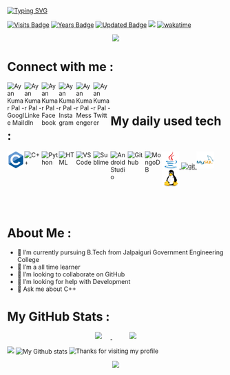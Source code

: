 <!-- **Ayan-kumar-pal/Ayan-kumar-pal** is a ✨ _special_ ✨ repository because its `README.md` (this file) appears on your GitHub profile. -->

[![Typing SVG](https://readme-typing-svg.herokuapp.com?font=Georgia&center=true&multiline=true&height=75&lines=Hello+World!👋;+I'm+Debargha+Mitra+Roy)](https://git.io/typing-svg)


[![Visits Badge](https://badges.pufler.dev/visits/Ayan-kumar-pal/Ayan-kumar-pal)](https://badges.pufler.dev)
[![Years Badge](https://badges.pufler.dev/years/Ayan-kumar-pal)](https://badges.pufler.dev)
[![Updated Badge](https://badges.pufler.dev/updated/Ayan-kumar-pal/Ayan-kumar-pal)](https://badges.pufler.dev)
![](https://komarev.com/ghpvc/?username=Ayan-kumar-pal)
[![wakatime](https://wakatime.com/badge/user/aaee06d6-98dc-411e-945b-16584d1bc6f2.svg)](https://wakatime.com/@aaee06d6-98dc-411e-945b-16584d1bc6f2)

<p align="center">
  <img src="https://c.tenor.com/GfSX-u7VGM4AAAAC/coding.gif" max-width="500px"/>
</p>


# Connect with me :

<a href="mailto:ayanpal30@gmail.com">
  <img align="left" alt="Ayan Kumar Pal - Google Mail" width="40px" src="https://api.iconify.design/logos:google-gmail.svg"/>
</a>

<a href="https://www.linkedin.com/in/Ayan-kumar-pal/">
  <img align="left" alt="Ayan Kumar Pal - LinkedIn" width="40px" src="https://upload.wikimedia.org/wikipedia/commons/thumb/e/e9/Linkedin_icon.svg/256px-Linkedin_icon.svg.png"/>
</a>

<a href="https://www.facebook.com/profile/">
  <img align="left" alt="Ayan Kumar Pal - Facebook" width="40px" src="https://www.vectorlogo.zone/logos/facebook/facebook-official.svg"/>
</a>

<a href="https://www.instagram.com/">
  <img align="left" alt="Ayan Kumar Pal - Instagram" width="40px" src="https://www.vectorlogo.zone/logos/instagram/instagram-icon.svg"/>
</a>

<a href="https://www.messenger.com/">
  <img align="left" alt="Ayan Kumar Pal - Messenger" width="40px" src="https://upload.wikimedia.org/wikipedia/commons/thumb/b/be/Facebook_Messenger_logo_2020.svg/768px-Facebook_Messenger_logo_2020.svg.png?20220118041828"/>
</a>

<a href="https://twitter.com/">
  <img align="left" alt="Ayan Kumar Pal - Twitter" width="40px" src="https://upload.wikimedia.org/wikipedia/sco/9/9f/Twitter_bird_logo_2012.svg"/>
</a>


<br><br>

# My daily used tech :
<a href="https://www.cprogramming.com/"><img align="left" alt="C" width="40px" src="https://raw.githubusercontent.com/devicons/devicon/master/icons/c/c-original.svg"/></a>
<a href="https://isocpp.org/"><img align="left" alt="C++" width="40px" src="https://seeklogo.com/images/C/c-logo-43CE78FF9C-seeklogo.com.png"/></a>
<a href="https://www.python.org/" target="_blank"><img align="left" alt="Python" width="40px" src="https://cdn.worldvectorlogo.com/logos/python-5.svg"/></a>
<a href="https://www.java.com" target="_blank"> <img src="https://raw.githubusercontent.com/devicons/devicon/master/icons/java/java-original.svg" alt="java" width="40" height="40"/> </a>
<a href="https://www.w3schools.com/html/"><img align="left" alt="HTML" width="40px" src="https://seeklogo.com/images/H/html5-without-wordmark-color-logo-14D252D878-seeklogo.com.png"/></a>
<a href="https://code.visualstudio.com/"><img align="left" alt="VSCode" width="40px" src="https://www.vectorlogo.zone/logos/visualstudio_code/visualstudio_code-icon.svg"/></a>
<a href="https://www.sublimetext.com/"><img align="left" alt="Sublime" width="40px" src="https://api.iconify.design/logos:sublimetext-icon.svg"/></a>
<a href="https://developer.android.com/"><img align="left" alt="Android Studio" width="40px" src="https://upload.wikimedia.org/wikipedia/commons/9/95/Android_Studio_Icon_3.6.svg"/></a>
<a href="https://github.com/"><img align="left" alt="Github" width="40px" src="https://api.iconify.design/logos:github-octocat.svg"/></a>
<a href="https://git-scm.com/" target="_blank"> <img src="https://www.vectorlogo.zone/logos/git-scm/git-scm-icon.svg" alt="git" width="40" height="40"/> </a>
<a href="https://www.mongodb.com/"><img align="left" alt="MongoDB" width="40px" src="https://img.icons8.com/color/240/000000/mongodb.png"/></a>
</a> <a href="https://www.mysql.com/" target="_blank"> <img src="https://raw.githubusercontent.com/devicons/devicon/master/icons/mysql/mysql-original-wordmark.svg" alt="mysql" width="40" height="40"/>
<a href="https://www.linux.org/" target="_blank"> <img src="https://raw.githubusercontent.com/devicons/devicon/master/icons/linux/linux-original.svg" alt="linux" width="40" height="40"/> </a>

 <br><br>

# About Me :

- 🔭 I’m currently pursuing B.Tech from Jalpaiguri Government Engineering College
- 🌱 I’m a all time learner
- 👯 I’m looking to collaborate on GitHub
- 🤔 I’m looking for help with Development
- 💬 Ask me about C++

# My GitHub Stats :

<p align="center">
    <a href="https://github.com/Ayan-kumar-pal/">
      <img src="https://github-readme-stats.vercel.app/api?username=Ayan-kumar-pal&count_private=true&show_icons=true&theme=dark" style="margin-right:20px"/>
      <img src="https://github-readme-stats-eight-theta.vercel.app/api/top-langs/?username=Ayan-kumar-pal&layout=compact&langs_count=8&theme=dark" style="margin-left:40px"/>
  </a>
</p>
<img src="https://activity-graph.herokuapp.com/graph?username=Ayan-kumar-pal&theme=react-dark"/>

<img alt="My Github stats" align="center" border-radius="40px" width="800px" height="200px" src="https://github-readme-streak-stats.herokuapp.com?user=Ayan-kumar-pal&theme=darcula&hide_border=false&background=FFFFFF00" alt="saurav-skl" />

<img height="120" alt="Thanks for visiting my profile" width="100%" src="https://github.com/dibyendu415/dibyendu415/blob/master/marquee.svg"/>

<p align="center">
  <img src="https://c.tenor.com/pU1gNyIgwj8AAAAC/bye.gif" max-width="500px"/>
</p>
